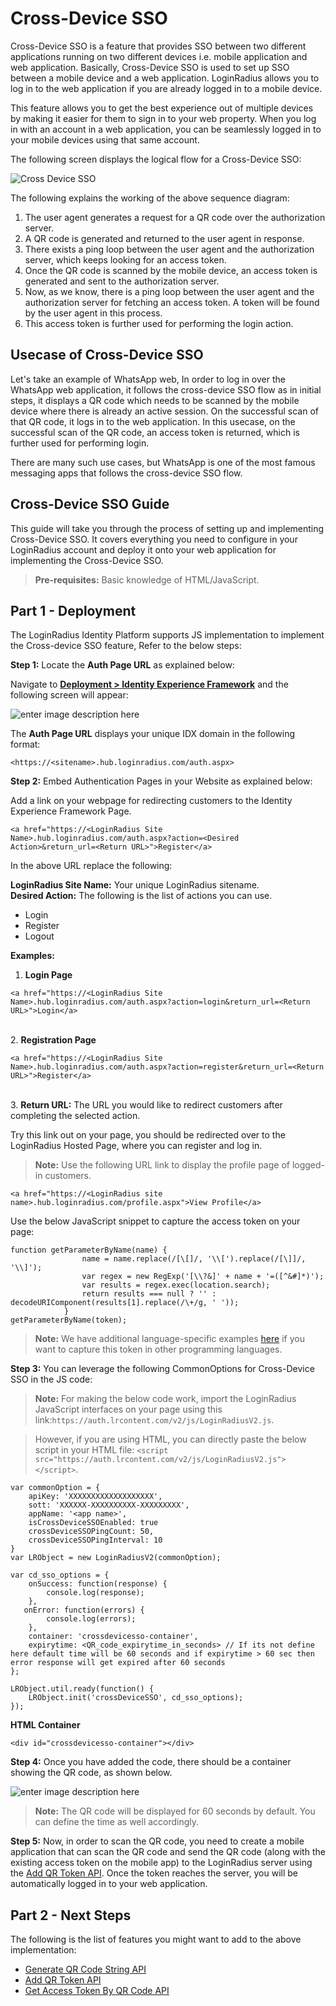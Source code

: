 # Cross-Device SSO

Cross-Device SSO is a feature that provides SSO between two different applications running on two different devices i.e. mobile application and web application. Basically, Cross-Device SSO is used to set up SSO between a mobile device and a web application. LoginRadius allows you to log in to the web application if you are already logged in to a mobile device.

This feature allows you to get the best experience out of multiple devices by making it easier for them to sign in to your web property. When you log in with an account in a web application, you can be seamlessly logged in to your mobile devices using that same account.

The following screen displays the logical flow for a Cross-Device SSO:

![Cross Device SSO](https://apidocs.lrcontent.com/images/Cross-Device-SSO-1_1145160490b86c2a248.34624798.png "Cross Device SSO")

The following explains the working of the above sequence diagram:

1. The user agent generates a request for a QR code over the authorization server.
2. A QR code is generated and returned to the user agent in response.
3. There exists a ping loop between the user agent and the authorization server, which keeps looking for an access token.
4. Once the QR code is scanned by the mobile device, an access token is generated and sent to the authorization server.
5. Now, as we know, there is a ping loop between the user agent and the authorization server for fetching an access token. A token will be found by the user agent in this process.
6. This access token is further used for performing the login action.

## Usecase of Cross-Device SSO

Let's take an example of WhatsApp web, In order to log in over the WhatsApp web application, it follows the cross-device SSO flow as in initial steps, it displays a QR code which needs to be scanned by the mobile device where there is already an active session. On the successful scan of that QR code, it logs in to the web application. In this usecase, on the successful scan of the QR code, an access token is returned, which is further used for performing login.

There are many such use cases, but WhatsApp is one of the most famous messaging apps that follows the cross-device SSO flow.

## Cross-Device SSO Guide

This guide will take you through the process of setting up and implementing Cross-Device SSO. It covers everything you need to configure in your LoginRadius account and deploy it onto your web application for implementing the Cross-Device SSO.

> **Pre-requisites:** Basic knowledge of HTML/JavaScript.

## Part 1 - Deployment

The LoginRadius Identity Platform supports JS implementation to implement the Cross-device SSO feature, Refer to the below steps:

**Step 1:** Locate the **Auth Page URL** as explained below:

Navigate to [**Deployment > Identity Experience Framework**](https://adminconsole.loginradius.com/deployment/idx) and the following screen will appear:

![enter image description here](https://apidocs.lrcontent.com/images/Deployment_LoginRadius_User_Dashboard-19_319815f16e49ce89f21.54010352.png "")

The **Auth Page URL** displays your unique IDX domain in the following format:

```
<https://<sitename>.hub.loginradius.com/auth.aspx>
```
**Step 2:** Embed Authentication Pages in your Website as explained below:

Add a link on your webpage for redirecting customers to the Identity Experience Framework Page.

```
<a href="https://<LoginRadius Site Name>.hub.loginradius.com/auth.aspx?action=<Desired Action>&return_url=<Return URL>">Register</a>
```

In the above URL replace the following:

**LoginRadius Site Name:** Your unique LoginRadius sitename.<br>
**Desired Action:** The following is the list of actions you can use.

- Login
- Register
- Logout

**Examples:**

1. **Login Page**

```
<a href="https://<LoginRadius Site Name>.hub.loginradius.com/auth.aspx?action=login&return_url=<Return URL>">Login</a>
```
<br> 2. **Registration Page**

```
<a href="https://<LoginRadius Site Name>.hub.loginradius.com/auth.aspx?action=register&return_url=<Return URL>">Register</a>
```
<br> 3. **Return URL:** The URL you would like to redirect customers after completing the selected action.

Try this link out on your page, you should be redirected over to the LoginRadius Hosted Page, where you can register and log in.

> **Note:** Use the following URL link to display the profile page of logged-in customers.

```
<a href="https://<LoginRadius site name>.hub.loginradius.com/profile.aspx">View Profile</a>
```

Use the below JavaScript snippet to capture the access token on your page:

```
function getParameterByName(name) {
                name = name.replace(/[\[]/, '\\[').replace(/[\]]/, '\\]');
                var regex = new RegExp('[\\?&]' + name + '=([^&#]*)');
                var results = regex.exec(location.search);
                return results === null ? '' : decodeURIComponent(results[1].replace(/\+/g, ' '));
            }
getParameterByName(token);
```
> **Note:** We have additional language-specific examples [here](/libraries/identity-experience-framework/usage/#tokenhandling8) if you want to capture this token in other programming languages.

**Step 3:** You can leverage the following CommonOptions for Cross-Device SSO in the JS code:

> **Note:** For making the below code work, import the LoginRadius JavaScript interfaces on your page using this link:`https://auth.lrcontent.com/v2/js/LoginRadiusV2.js`.

> However, if you are using HTML, you can directly paste the below script in your HTML file: `<script src="https://auth.lrcontent.com/v2/js/LoginRadiusV2.js"></script>`.

```
var commonOption = {
    apiKey: 'XXXXXXXXXXXXXXXXXXX',
    sott: 'XXXXXX-XXXXXXXXXX-XXXXXXXXX',
    appName: '<app name>',
    isCrossDeviceSSOEnabled: true
    crossDeviceSSOPingCount: 50,
    crossDeviceSSOPingInterval: 10
}
var LRObject = new LoginRadiusV2(commonOption);
```


```
var cd_sso_options = {
    onSuccess: function(response) {
        console.log(response);
    },
   onError: function(errors) {
        console.log(errors);
    },
    container: 'crossdevicesso-container',
    expirytime: <QR_code_expirytime_in_seconds> // If its not define here default time will be 60 seconds and if expirytime > 60 sec then error response will get expired after 60 seconds
};
  
LRObject.util.ready(function() {
    LRObject.init('crossDeviceSSO', cd_sso_options);
});
```
**HTML Container**

```
<div id="crossdevicesso-container"></div>
```
**Step 4:** Once you have added the code, there should be a container showing the QR code, as shown below.

![enter image description here](https://apidocs.lrcontent.com/images/03e8f789-6826-4135-94b7-9d348141bd8c-1_318795f16df90064740.22307826.png "")

> **Note:** The QR code will be displayed for 60 seconds by default. You can define the time as well accordingly.

**Step 5:** Now, in order to scan the QR code, you need to create a mobile application that can scan the QR code and send the QR code (along with the existing access token on the mobile app) to the LoginRadius server using the [Add QR Token API](/api/v2/single-sign-on/cross-device-sso/add-qr-token/). Once the token reaches the server, you will be automatically logged in to your web application.

## Part 2 - Next Steps

The following is the list of features you might want to add to the above implementation:

- [Generate QR Code String API](/api/v2/single-sign-on/cross-device-sso/generate-qr-code-string/)
- [Add QR Token API](/api/v2/single-sign-on/cross-device-sso/add-qr-token/)
- [Get Access Token By QR Code API](/api/v2/single-sign-on/cross-device-sso/get-access-token-by-qr-code/)
